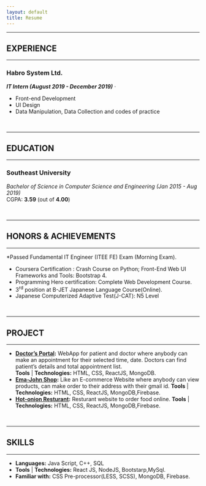 ```yaml
---
layout: default
title: Resume
---
```


---
## EXPERIENCE
---

### Habro System Ltd.  
***IT Intern (August 2019 - December 2019)*** &middot;   
* Front-end Development
* UI Design
* Data Manipulation, Data Collection and codes of practice

<br />

---
## EDUCATION
---
### Southeast University  
*Bachelor of Science in Computer Science and Engineering (Jan 2015 - Aug 2019)*  
CGPA: **3.59** (out of **4.00**) 

<br />

---
## HONORS & ACHIEVEMENTS
---
*Passed Fundamental IT Engineer (ITEE FE) Exam (Morning Exam).
* Coursera Certification : Crash Course on Python; Front-End Web UI Frameworks and Tools: Bootstrap 4.
* Programming Hero certification: Complete Web Development Course.
* 3<sup>rd</sup> position at B-JET Japanese Language Course(Online).
* Japanese Computerized Adaptive Test(J-CAT): N5 Level

<br />

---
## PROJECT
---
* **[Doctor’s Portal](https://github.com/jerinira/doctors-portal):** WebApp for patient and doctor where anybody can make an appointment for their selected time, date. Doctors can find patient’s details and total appointment list.  
**Tools** &#124; **Technologies:** HTML, CSS, ReactJS, MongoDB.
* **[Ema-John Shop](http://github.com/jerinira/ema-john-simple):** Like an E-commerce Website where anybody can view products, can make order to their address with their gmail id. 
**Tools** &#124; **Technologies:** HTML, CSS, ReactJS, MongoDB,Firebase.
* **[Hot-onion Resturant](https://github.com/jerinira/hot-onion-resturant):** Resturant website to order food online. 
**Tools** &#124; **Technologies:** HTML, CSS, ReactJS, MongoDB,Firebase.

<br />
  
---
## SKILLS  
---
* **Languages:** Java Script, C++, SQL
* **Tools** &#124; **Technologies:** React JS, NodeJS, Bootstarp,MySql.
* **Familiar with:** CSS Pre-processor(LESS, SCSS), MongoDB, Firebase.
